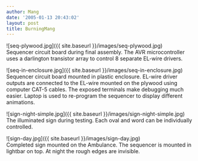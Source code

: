 ```yaml
---
author: Mang
date: '2005-01-13 20:43:02'
layout: post
title: BurningMang
---
```


![seq-plywood.jpg]({{ site.baseurl }}/images/seq-plywood.jpg)<br>
Sequencer circuit board during final assembly.  The AVR microcontroller uses a darlington transistor array to control 8 separate EL-wire drivers.

![seq-in-enclosure.jpg]({{ site.baseurl }}/images/seq-in-enclosure.jpg)<br>
Sequencer circuit board mounted in plastic enclosure.  EL-wire driver outputs are connected to the EL-wire mounted on the plywood using computer CAT-5 cables.  The exposed terminals make debugging much easier.  Laptop is used to re-program the sequencer to display different animations.

![sign-night-simple.jpg]({{ site.baseurl }}/images/sign-night-simple.jpg)<br>
The illuminated sign during testing.  Each oval and word can be individually controlled.

![sign-day.jpg]({{ site.baseurl }}/images/sign-day.jpg)<br>
Completed sign mounted on the Ambulance.  The sequencer is mounted in lightbar on top.  At night the rough edges are invisible.
